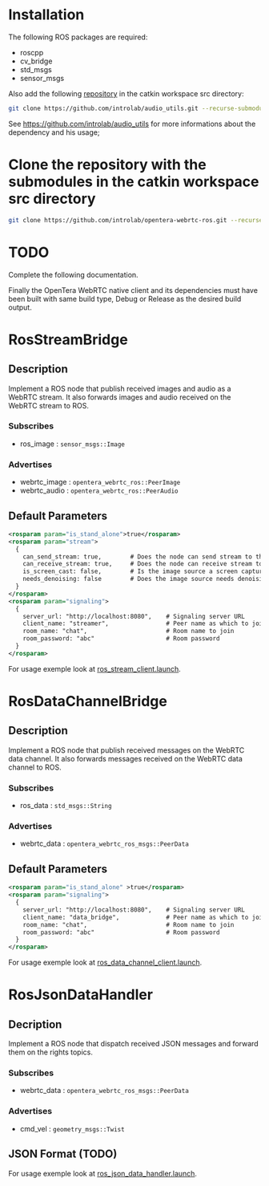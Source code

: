 # Installation

The following ROS packages are required:
* roscpp
* cv_bridge
* std_msgs
* sensor_msgs

Also add the following [repository](https://github.com/introlab/audio_utils) in the catkin workspace src directory:
```bash
git clone https://github.com/introlab/audio_utils.git --recurse-submodules
```
See https://github.com/introlab/audio_utils for more informations about the dependency and his usage;

# Clone the repository with the submodules in the catkin workspace src directory
```bash
git clone https://github.com/introlab/opentera-webrtc-ros.git --recurse-submodules
```

# TODO

Complete the following documentation.


Finally the OpenTera WebRTC native client and its dependencies must have been built with same build type, Debug or
Release as the desired build output.

# RosStreamBridge

## Description

Implement a ROS node that publish received images and audio as a WebRTC stream.
It also forwards images and audio received on the WebRTC stream to ROS.

### Subscribes

* ros_image : `sensor_msgs::Image`

### Advertises

* webrtc_image : `opentera_webrtc_ros::PeerImage`
* webrtc_audio : `opentera_webrtc_ros::PeerAudio`

## Default Parameters

```xml
<rosparam param="is_stand_alone">true</rosparam>
<rosparam param="stream">
  {
    can_send_stream: true,        # Does the node can send stream to the signaling server
    can_receive_stream: true,     # Does the node can receive stream to the signaling server
    is_screen_cast: false,        # Is the image source a screen capture?
    needs_denoising: false        # Does the image source needs denoising?
  }
</rosparam>
<rosparam param="signaling">
  {
    server_url: "http://localhost:8080",    # Signaling server URL
    client_name: "streamer",                # Peer name as which to join the room
    room_name: "chat",                      # Room name to join
    room_password: "abc"                    # Room password
  }
</rosparam>
```
For usage exemple look at [ros_stream_client.launch](launch/ros_stream_client.launch).

# RosDataChannelBridge

## Description

Implement a ROS node that publish received messages on the WebRTC
data channel. It also forwards messages received on the WebRTC data channel to ROS.

### Subscribes

* ros_data : `std_msgs::String`

### Advertises

* webrtc_data : `opentera_webrtc_ros_msgs::PeerData`

## Default Parameters

```xml
<rosparam param="is_stand_alone" >true</rosparam>
<rosparam param="signaling">
  {
    server_url: "http://localhost:8080",    # Signaling server URL
    client_name: "data_bridge",             # Peer name as which to join the room
    room_name: "chat",                      # Room name to join
    room_password: "abc"                    # Room password
  }
</rosparam>
```
For usage exemple look at [ros_data_channel_client.launch](launch/ros_data_channel_client.launch).

# RosJsonDataHandler

## Decription

Implement a ROS node that dispatch received JSON messages and forward them on the rights topics.

### Subscribes

* webrtc_data : `opentera_webrtc_ros_msgs::PeerData`

### Advertises

* cmd_vel : `geometry_msgs::Twist`

## JSON Format (TODO)

For usage exemple look at [ros_json_data_handler.launch](launch/ros_json_data_handler.launch).